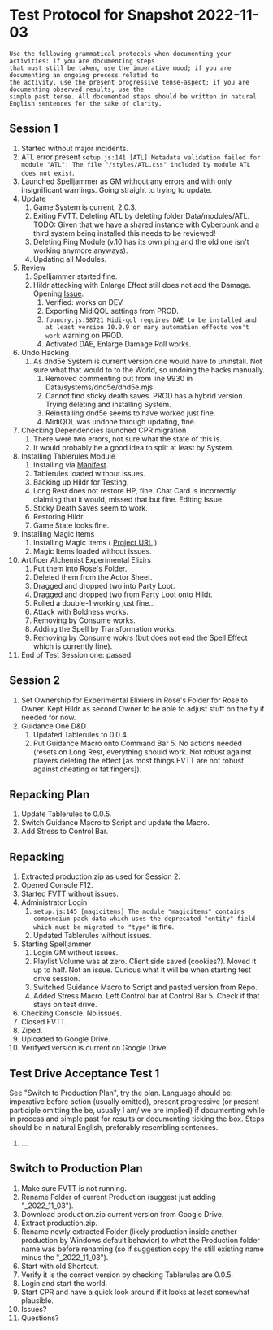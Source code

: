 # Test Protocol for Snapshot 2022-11-03

```
Use the following grammatical protocols when documenting your activities: if you are documenting steps
that must still be taken, use the imperative mood; if you are documenting an ongoing process related to 
the activity, use the present progressive tense-aspect; if you are documenting observed results, use the 
simple past tense. All documented steps should be written in natural English sentences for the sake of clarity.
```

## Session 1

1. Started without major incidents.
1. ATL error present `setup.js:141 [ATL] Metadata validation failed for module "ATL": The file "/styles/ATL.css" included by module ATL does not exist`.
1. Launched Spelljammer as GM without any errors and with only insignificant warnings. Going straight to trying to update.
1. Update
    1. Game System is current, 2.0.3.
    1. Exiting FVTT. Deleting ATL by deleting folder Data/modules/ATL. TODO: Given that we have a shared instance with Cyberpunk and a third system being installed this needs to be reviewed!
    1. Deleting Ping Module (v.10 has its own ping and the old one isn't working anymore anyways).
    1. Updating all Modules.
1. Review
    1. Spelljammer started fine.
    1. Hildr attacking with Enlarge Effect still does not add the Damage. Opening [Issue](https://github.com/itteerde/fvttconfig/issues/23).
        1. Verified: works on DEV.
        1. Exporting MidiQOL settings from PROD.
        1. `foundry.js:58721 Midi-qol requires DAE to be installed and at least version 10.0.9 or many automation effects won't work` warning on PROD.
        1. Activated DAE, Enlarge Damage Roll works.
1. Undo Hacking
    1. As dnd5e System is current version one would have to uninstall. Not sure what that would to to the World, so undoing the hacks manually.
        1. Removed commenting out from line 9930 in Data/systems/dnd5e/dnd5e.mjs.
        1. Cannot find sticky death saves. PROD has a hybrid version. Trying deleting and installing System.
        1. Reinstalling dnd5e seems to have worked just fine.
        1. MidiQOL was undone through updating, fine.
1. Checking Dependencies launched CPR migration
    1. There were two errors, not sure what the state of this is.
    1. It would probably be a good idea to split at least by System.
1. Installing Tablerules Module
    1. Installing via [Manifest](https://raw.githubusercontent.com/itteerde/fvttconfig/main/modules/dnd-tablerules/module.json).
    1. Tablerules loaded without issues.
    1. Backing up Hildr for Testing.
    1. Long Rest does not restore HP, fine. Chat Card is incorrectly claiming that it would, missed that but fine. Editing Issue.
    1. Sticky Death Saves seem to work.
    1. Restoring Hildr.
    1. Game State looks fine.
1. Installing Magic Items
    1. Installing Magic Items ( [Project URL](https://gitlab.com/riccisi/foundryvtt-magic-items) ).
    1. Magic Items loaded without issues.
1. Artificer Alchemist Experimental Elixirs
    1. Put them into Rose's Folder.
    1. Deleted them from the Actor Sheet.
    1. Dragged and dropped two into Party Loot.
    1. Dragged and dropped two from Party Loot onto Hildr.
    1. Rolled a double-1 working just fine...
    1. Attack with Boldness works.
    1. Removing by Consume works.
    1. Adding the Spell by Transformation works.
    1. Removing by Consume wokrs (but does not end the Spell Effect which is currently fine).
1. End of Test Session one: passed.


## Session 2

1. Set Ownership for Experimental Elixiers in Rose's Folder for Rose to Owner. Kept Hildr as second Owner to be able to adjust stuff on the fly if needed for now.
1. Guidance One D&D
    1. Updated Tablerules to 0.0.4.
    1. Put Guidance Macro onto Command Bar 5. No actions needed (resets on Long Rest, everything should work. Not robust against players deleting the effect [as most things FVTT are not robust against cheating or fat fingers]).


## Repacking Plan

1. Update Tablerules to 0.0.5.
1. Switch Guidance Macro to Script and update the Macro.
1. Add Stress to Control Bar.


## Repacking

1. Extracted production.zip as used for Session 2.
1. Opened Console F12.
1. Started FVTT without issues.
1. Administrator Login
    1. `setup.js:145 [magicitems] The module "magicitems" contains compendium pack data which uses the deprecated "entity" field which must be migrated to "type"` is fine.
    1. Updated Tablerules without issues.
1. Starting Spelljammer
    1. Login GM without issues.
    1. Playlist Volume was at zero. Client side saved (cookies?). Moved it up to half. Not an issue. Curious what it will be when starting test drive session.
    1. Switched Guidance Macro to Script and pasted version from Repo.
    1. Added Stress Macro. Left Control bar at Control Bar 5. Check if that stays on test drive.
1. Checking Console. No issues.
1. Closed FVTT.
1. Ziped.
1. Uploaded to Google Drive.
1. Verifyed version is current on Google Drive.


## Test Drive Acceptance Test 1

See "Switch to Production Plan", try the plan. Language should be: imperative before action (usually omitted), present progressive (or present participle omitting the be, usually I am/ we are implied) if documenting while in process and simple past for results or documenting ticking the box. Steps should be in natural English, preferably resembling sentences.

1. ...


## Switch to Production Plan

1. Make sure FVTT is not running.
1. Rename Folder of current Production (suggest just adding "_2022_11_03").
1. Download production.zip current version from Google Drive.
1. Extract production.zip.
1. Rename newly extracted Folder (likely production inside another production by Windows default behavior) to what the Production folder name was before renaming (so if suggestion copy the still existing name minus the "_2022_11_03").
1. Start with old Shortcut.
1. Verify it is the correct version by checking Tablerules are 0.0.5.
1. Login and start the world.
1. Start CPR and have a quick look around if it looks at least somewhat plausible.
1. Issues?
1. Questions?